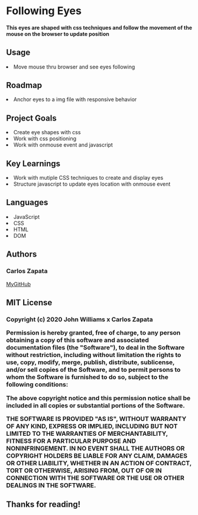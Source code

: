 <h1>Following Eyes</h1>
<h4>This eyes are shaped with css techniques and follow the movement of the mouse on the browser to update position</h4>

<h2>Usage</h2>
<li>Move mouse thru browser and see eyes following</li>
    
<h2>Roadmap</h2>
<li>Anchor eyes to a img file with responsive behavior</li>


<h2>Project Goals</h2>
    <li>Create eye shapes with css</li>
    <li>Work with css positioning</li>
    <li>Work with onmouse event and javascript</li>

<h2> Key Learnings </h2>
   <li> Work with mutiple CSS techniques to create and display eyes</li>
   <li> Structure javascript to update eyes location with onmouse event</li>

<h2> Languages </h2>
<li>JavaScript</li>
<li>CSS</li>
<li>HTML</li>
<li>DOM</li>

<h2> Authors</h2> 
<h3> Carlos Zapata </h3>
<a href="https://github.com/czapata08">MyGitHub</a>

<h2>MIT License</h2>
<h3>
Copyright (c) 2020 John Williams x Carlos Zapata

Permission is hereby granted, free of charge, to any person obtaining a copy
of this software and associated documentation files (the "Software"), to deal
in the Software without restriction, including without limitation the rights
to use, copy, modify, merge, publish, distribute, sublicense, and/or sell
copies of the Software, and to permit persons to whom the Software is
furnished to do so, subject to the following conditions:

The above copyright notice and this permission notice shall be included in all
copies or substantial portions of the Software.

THE SOFTWARE IS PROVIDED "AS IS", WITHOUT WARRANTY OF ANY KIND, EXPRESS OR
IMPLIED, INCLUDING BUT NOT LIMITED TO THE WARRANTIES OF MERCHANTABILITY,
FITNESS FOR A PARTICULAR PURPOSE AND NONINFRINGEMENT. IN NO EVENT SHALL THE
AUTHORS OR COPYRIGHT HOLDERS BE LIABLE FOR ANY CLAIM, DAMAGES OR OTHER
LIABILITY, WHETHER IN AN ACTION OF CONTRACT, TORT OR OTHERWISE, ARISING FROM,
OUT OF OR IN CONNECTION WITH THE SOFTWARE OR THE USE OR OTHER DEALINGS IN THE
SOFTWARE.</h3>

<h2> Thanks for reading! </h2>

